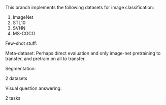 This branch implements the following datasets for image classification:

1. ImageNet
2. STL10
3. SVHN
4. MS-COCO


Few-shot stuff:

Meta-dataset: Perhaps direct evaluation and only image-net pretraining to transfer, and pretrain on all to transfer.

Segmentation:

2 datasets

Visual question answering:

2 tasks